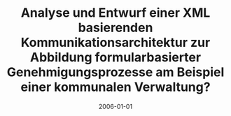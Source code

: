 ---
abstract: ''
authors:
- Matthias Bauer
date: '2006-01-01'
featured: false
links:
- name: Publik
  url: https://publik.tuwien.ac.at/showentry.php?ID=140883&lang=2
publication_types:
- '7'
publishDate: '2006-01-01'
title: Analyse und Entwurf einer XML basierenden Kommunikationsarchitektur zur Abbildung
  formularbasierter Genehmigungsprozesse am Beispiel einer kommunalen Verwaltung?
url_pdf: ''
---